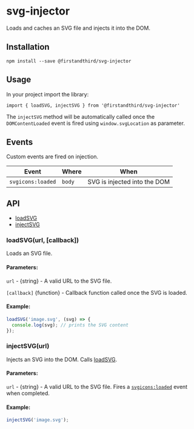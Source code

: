 # svg-injector
Loads and caches an SVG file and injects it into the DOM.

## Installation

`npm install --save @firstandthird/svg-injector`

## Usage

In your project import the library:

`import { loadSVG, injectSVG } from '@firstandthird/svg-injector'`

The `injectSVG` method will be automatically called once the `DOMContentLoaded` event is fired using `window.svgLocation` as parameter.

## Events
Custom events are fired on injection.

| Event             | Where   | When                         |
|-------------------|---------|------------------------------|
| `svgicons:loaded` | `body`  | SVG is injected into the DOM |

## API

- [loadSVG](#loadsvgurl-callback)
- [injectSVG](#injectsvgurl)

### loadSVG(url, [callback])

Loads an SVG file.

#### Parameters:

`url` - {string} - A valid URL to the SVG file.

`[callback]` {function} - Callback function called once the SVG is loaded.

#### Example:

```javascript
loadSVG('image.svg', (svg) => {
  console.log(svg); // prints the SVG content
});
```

### injectSVG(url)

Injects an SVG into the DOM. Calls [loadSVG](#loadsvgurl-callback).

#### Parameters:

`url` - {string} - A valid URL to the SVG file. Fires a [`svgicons:loaded`](#events) event when completed.

#### Example:

```javascript
injectSVG('image.svg');
```
